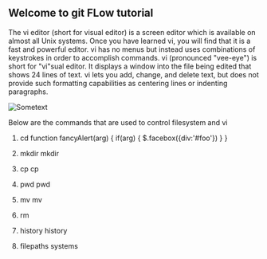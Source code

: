 ## Welcome to git FLow tutorial


The vi editor (short for visual editor) is a screen editor which is available on almost all Unix systems. Once you have learned vi, you will find that it is a fast and powerful editor. vi has no menus but instead uses combinations of keystrokes in order to accomplish commands. 
vi (pronounced "vee-eye") is short for "vi"sual editor. It displays a window into the file being edited that shows 24 lines of text.
vi lets you add, change, and delete text, but does not provide such formatting capabilities as centering lines or indenting paragraphs.

![Sometext](https:https://upload.wikimedia.org/wikipedia/commons/2/21/NetBSD_6.1_vi_C_Hello_World.png)

Below are the commands that are used to control filesystem and vi

1. cd
    function fancyAlert(arg) {
      if(arg) {
        $.facebox({div:'#foo'})
      }
    }
2. mkdir
    mkdir <directory name>

3. cp
   cp <filename> <directoryname>


4. pwd
    pwd

5. mv
    mv <filename> <directoryname>

6. rm


7. history
    history

8. filepaths systems



